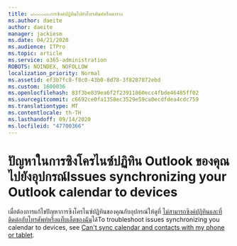 ```yaml
---
title: ๑๖๐๐๐๓๖การซิงค์ปฏิทินไปยังโทรศัพท์หรือตาราง
ms.author: daeite
author: daeite
manager: jackiesm
ms.date: 04/21/2020
ms.audience: ITPro
ms.topic: article
ms.service: o365-administration
ROBOTS: NOINDEX, NOFOLLOW
localization_priority: Normal
ms.assetid: ef3b7fc8-f8c0-43b0-8d78-3f8287872ebd
ms.custom: 1600036
ms.openlocfilehash: 83f3be839ea6f2f23911860ecc4fbde46485ff02
ms.sourcegitcommit: c6692ce0fa1358ec3529e59ca0ecdfdea4cdc759
ms.translationtype: MT
ms.contentlocale: th-TH
ms.lasthandoff: 09/14/2020
ms.locfileid: "47700366"
---
```

# <a name="issues-synchronizing-your-outlook-calendar-to-devices"></a><span data-ttu-id="b2763-102">ปัญหาในการซิงโครไนซ์ปฏิทิน Outlook ของคุณไปยังอุปกรณ์</span><span class="sxs-lookup"><span data-stu-id="b2763-102">Issues synchronizing your Outlook calendar to devices</span></span>

<span data-ttu-id="b2763-103">เมื่อต้องการแก้ไขปัญหาการซิงโครไนซ์ปฏิทินของคุณกับอุปกรณ์ให้ดูที่ [ไม่สามารถซิงค์ปฏิทินและที่ติดต่อกับโทรศัพท์หรือแท็บเล็ตของฉัน](https://support.office.com/article/8479d764-b9f5-4fff-ba88-edd7c265df9f.aspx)ได้</span><span class="sxs-lookup"><span data-stu-id="b2763-103">To troubleshoot issues synchronizing you calendar to devices, see [Can't sync calendar and contacts with my phone or tablet](https://support.office.com/article/8479d764-b9f5-4fff-ba88-edd7c265df9f.aspx).</span></span>
  

